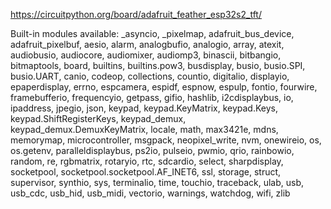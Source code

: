 https://circuitpython.org/board/adafruit_feather_esp32s2_tft/


Built-in modules available: _asyncio, _pixelmap, adafruit_bus_device, adafruit_pixelbuf, aesio, alarm, analogbufio, analogio, array, atexit, audiobusio, audiocore, audiomixer, audiomp3, binascii, bitbangio, bitmaptools, board, builtins, builtins.pow3, busdisplay, busio, busio.SPI, busio.UART, canio, codeop, collections, countio, digitalio, displayio, epaperdisplay, errno, espcamera, espidf, espnow, espulp, fontio, fourwire, framebufferio, frequencyio, getpass, gifio, hashlib, i2cdisplaybus, io, ipaddress, jpegio, json, keypad, keypad.KeyMatrix, keypad.Keys, keypad.ShiftRegisterKeys, keypad_demux, keypad_demux.DemuxKeyMatrix, locale, math, max3421e, mdns, memorymap, microcontroller, msgpack, neopixel_write, nvm, onewireio, os, os.getenv, paralleldisplaybus, ps2io, pulseio, pwmio, qrio, rainbowio, random, re, rgbmatrix, rotaryio, rtc, sdcardio, select, sharpdisplay, socketpool, socketpool.socketpool.AF_INET6, ssl, storage, struct, supervisor, synthio, sys, terminalio, time, touchio, traceback, ulab, usb, usb_cdc, usb_hid, usb_midi, vectorio, warnings, watchdog, wifi, zlib